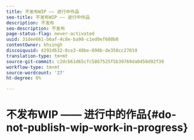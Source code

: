 ```yaml
---
title: 不发布WIP —— 进行中作品
seo-title: 不发布WIP —— 进行中作品
description: 不发布
seo-description: 不发布
page-status-flag: never-activated
uuid: 31dee661-b6af-4c8e-ba98-c1ed0ef680b0
contentOwner: khsingh
discoiquuid: 4292d632-0ce3-48be-898b-de358cc27019
translation-type: tm+mt
source-git-commit: c2dcb61d65cfc5867525f5b39769da0450d92f39
workflow-type: tm+mt
source-wordcount: '27'
ht-degree: 0%

---
```



# 不发布WIP —— 进行中的作品{#do-not-publish-wip-work-in-progress}

